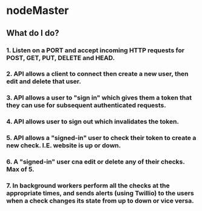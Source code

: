 # nodeMaster


## What do I do?

### 1. Listen on a PORT and accept incoming HTTP requests for POST, GET, PUT, DELETE and HEAD.

### 2. API allows a client to connect then create a new user, then edit and delete that user.

### 3. API allows a user to "sign in" which gives them a token that they can use for subsequent authenticated requests.

### 4. API allows user to sign out which invalidates the token.

### 5. API allows a "signed-in" user to check their token to create a new check. I.E. website is up or down.

### 6. A "signed-in" user cna edit or delete any of their checks.  Max of 5.

### 7. In background workers perform all the checks at the appropriate times, and sends alerts (using Twillio) to the users when a check changes its state from up to down or vice versa.
